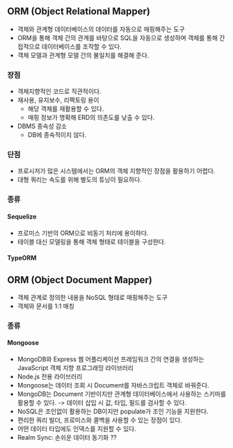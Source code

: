 ## ORM (Object Relational Mapper)

- 객체와 관계형 데이터베이스의 데이터를 자동으로 매핑해주는 도구
- ORM을 통해 객체 간의 관계를 바탕으로 SQL을 자동으로 생성하며 객체를 통해 간접적으로 데이터베이스를 조작할 수 있다.
- 객체 모델과 관계형 모델 간의 불일치를 해결해 준다.

### 장점
- 객체지향적인 코드로 직관적이다.
- 재사용, 유지보수, 리팩토링 용이
    - 해당 객체를 재활용할 수 있다.
    - 매핑 정보가 명확해 ERD의 의존도를 낮출 수 있다.
- DBMS 종속성 감소
    - DB에 종속적이지 않다.

### 단점
- 프로시저가 많은 시스템에서는 ORM의 객체 지향적인 장점을 활용하기 어렵다.
- 대형 쿼리는 속도를 위해 별도의 튜닝이 필요하다.

### 종류
#### Sequelize
- 프로미스 기반의 ORM으로 비동기 처리에 용이하다.
- 테이블 대신 모델링을 통해 객체 형태로 테이블을 구성한다.
#### TypeORM


## ORM (Object Document Mapper)
- 객체 관계로 정의한 내용을 NoSQL 형태로 매핑해주는 도구
- 객체와 문서를 1:1 매칭

### 종류
#### Mongoose
- MongoDB와 Express 웹 어플리케이션 프레임워크 간의 연결을 생성하는 JavaScript 객체 지향 프로그래밍 라이브러리
- Node.js 전용 라이브러리
- Mongoose는 데이터 조회 시 Document를 자바스크립트 객체로 바꿔준다.
- MongoDB는 Document 기반이지만 관계형 데이터베이스에서 사용하는 스키마를 활용할 수 있다.
-> 데이터 삽입 시 값, 타입, 필드를 검사할 수 있다.
- NoSQL은 조인없이 활용하는 DB이지만 populate가 조인 기능을 지원한다.
- 편리한 쿼리 빌더, 프로미스와 콜백을 사용할 수 있는 장점이 있다.
- 어떤 데이터 타입에도 인덱스를 지원할 수 있다.
- Realm Sync: 손쉬운 데이터 동기화 ??